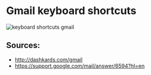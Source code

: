 # Gmail keyboard shortcuts

![keyboard shortcuts gmail](dashkard-gmail.png 'keyboard shortcuts')

## Sources:

 * http://dashkards.com/gmail
 * https://support.google.com/mail/answer/6594?hl=en
    